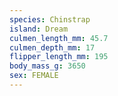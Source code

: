 ```yaml
---
species: Chinstrap
island: Dream
culmen_length_mm: 45.7
culmen_depth_mm: 17
flipper_length_mm: 195
body_mass_g: 3650
sex: FEMALE
---
```


